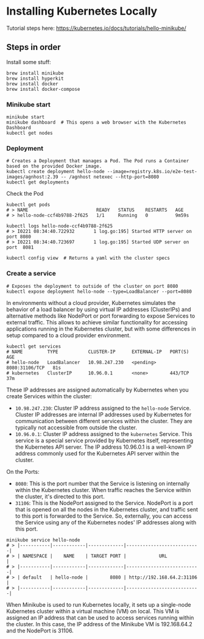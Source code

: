 # Installing Kubernetes Locally

Tutorial steps here: <https://kubernetes.io/docs/tutorials/hello-minikube/>

## Steps in order

Install some stuff:

```shell
brew install minikube
brew install hyperkit
brew install docker
brew install docker-compose
```

### Minikube start

```shell
minikube start
minikube dashboard  # This opens a web browser with the Kubernetes Dashboard
kubectl get nodes
```

### Deployment

```shell
# Creates a Deployment that manages a Pod. The Pod runs a Container based on the provided Docker image.
kubectl create deployment hello-node --image=registry.k8s.io/e2e-test-images/agnhost:2.39 -- /agnhost netexec --http-port=8080
kubectl get deployments
```

Check the Pod

```shell
kubectl get pods
# > NAME                         READY   STATUS    RESTARTS   AGE
# > hello-node-ccf4b9788-2f625   1/1     Running   0          9m59s

kubectl logs hello-node-ccf4b9788-2f625
# > I0221 08:34:40.722932       1 log.go:195] Started HTTP server on port 8080
# > I0221 08:34:40.723697       1 log.go:195] Started UDP server on port  8081
```

```shell
kubectl config view  # Returns a yaml with the cluster specs
```

### Create a service

```shell
# Exposes the deployment to outside of the cluster on port 8080
kubectl expose deployment hello-node --type=LoadBalancer --port=8080
```

In environments without a cloud provider, Kubernetes simulates the behavior of a load balancer by using virtual IP addresses (ClusterIPs) and alternative methods like NodePort or port forwarding to expose Services to external traffic. This allows to achieve similar functionality for accessing applications running in the Kubernetes cluster, but with some differences in setup compared to a cloud provider environment.

```shell
kubectl get services
# NAME         TYPE           CLUSTER-IP      EXTERNAL-IP   PORT(S)          AGE
# hello-node   LoadBalancer   10.98.247.230   <pending>     8080:31106/TCP   81s
# kubernetes   ClusterIP      10.96.0.1       <none>        443/TCP          37m
```

These IP addresses are assigned automatically by Kubernetes when you create Services within the cluster:

- `10.98.247.230`: Cluster IP address assigned to the `hello-node` Service. Cluster IP addresses are internal IP addresses used by Kubernetes for communication between different services within the cluster. They are typically not accessible from outside the cluster.
- `10.96.0.1`: Cluster IP address assigned to the `kubernetes` Service. This service is a special service provided by Kubernetes itself, representing the Kubernetes API server. The IP address 10.96.0.1 is a well-known IP address commonly used for the Kubernetes API server within the cluster.

On the Ports:

- `8080`: This is the port number that the Service is listening on internally within the Kubernetes cluster. When traffic reaches the Service within the cluster, it's directed to this port.
- `31106`: This is the NodePort assigned to the Service. NodePort is a port that is opened on all the nodes in the Kubernetes cluster, and traffic sent to this port is forwarded to the Service. So, externally, you can access the Service using any of the Kubernetes nodes' IP addresses along with this port.

```shell
minikube service hello-node
# > |-----------|------------|-------------|---------------------------|
# > | NAMESPACE |    NAME    | TARGET PORT |            URL            |
# > |-----------|------------|-------------|---------------------------|
# > | default   | hello-node |        8080 | http://192.168.64.2:31106 |
# > |-----------|------------|-------------|---------------------------|
```

When Minikube is used to run Kubernetes locally, it sets up a single-node Kubernetes cluster within a virtual machine (VM) on local. This VM is assigned an IP address that can be used to access services running within the cluster. In this case, the IP address of the Minikube VM is 192.168.64.2 and the NodePort is 31106.
